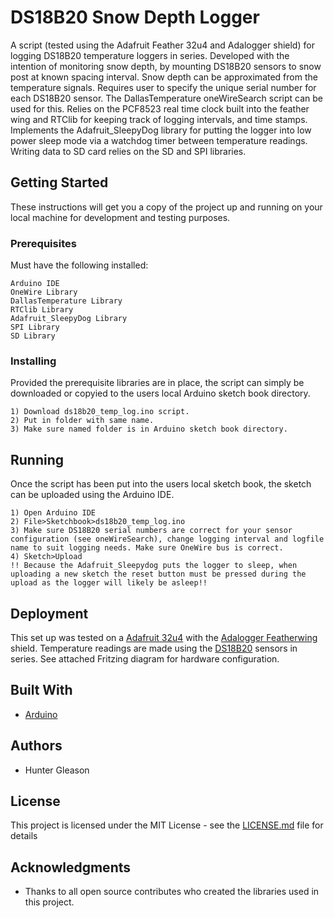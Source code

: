 # DS18B20 Snow Depth Logger

A script (tested using the Adafruit Feather 32u4 and Adalogger shield) for logging DS18B20 temperature loggers in series. Developed with the intention of monitoring snow depth, by mounting DS18B20 sensors to snow post at known spacing interval. Snow depth can be approximated from the temperature signals. Requires user to specify the unique serial number for each DS18B20 sensor. The DallasTemperature  oneWireSearch script can be used for this. Relies on the PCF8523 real time clock built into the feather wing and  RTClib for keeping track of logging intervals, and time stamps. Implements the Adafruit_SleepyDog library for putting the logger into low power sleep mode via a watchdog timer between temperature readings. Writing data to SD card relies on the SD and SPI libraries. 

## Getting Started

These instructions will get you a copy of the project up and running on your local machine for development and testing purposes.

### Prerequisites

Must have the following installed:

```
Arduino IDE
OneWire Library 
DallasTemperature Library
RTClib Library 
Adafruit_SleepyDog Library
SPI Library 
SD Library 
```

### Installing

Provided the prerequisite libraries are in place, the script can simply be downloaded or copyied to the users local Arduino sketch book directory. 

```
1) Download ds18b20_temp_log.ino script.
2) Put in folder with same name.
3) Make sure named folder is in Arduino sketch book directory.
```

## Running

Once the script has been put into the users local sketch book, the sketch can be uploaded using the Arduino IDE. 

```
1) Open Arduino IDE
2) File>Sketchbook>ds18b20_temp_log.ino
3) Make sure DS18B20 serial numbers are correct for your sensor configuration (see oneWireSearch), change logging interval and logfile name to suit logging needs. Make sure OneWire bus is correct.   
4) Sketch>Upload
!! Because the Adafruit_Sleepydog puts the logger to sleep, when uploading a new sketch the reset button must be pressed during the upload as the logger will likely be asleep!!
```

## Deployment

This set up was tested on a [Adafruit 32u4](https://learn.adafruit.com/adafruit-feather-32u4-basic-proto) with the [Adalogger Featherwing](https://learn.adafruit.com/adafruit-adalogger-featherwing/overview) shield. Temperature readings are made using the [DS18B20](https://datasheets.maximintegrated.com/en/ds/DS18B20.pdf) sensors in series. See attached Fritzing diagram for hardware configuration.

## Built With

* [Arduino](https://www.arduino.cc/)

## Authors

* Hunter Gleason

## License

This project is licensed under the MIT License - see the [LICENSE.md](LICENSE.md) file for details

## Acknowledgments

* Thanks to all open source contributes who created the libraries used in this project. 
